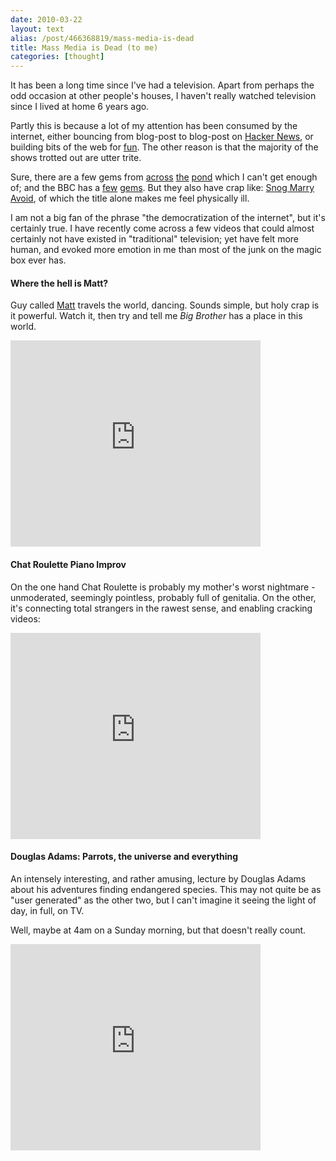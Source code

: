```yaml
---
date: 2010-03-22
layout: text
alias: /post/466368819/mass-media-is-dead
title: Mass Media is Dead (to me)
categories: [thought]
---
```


It has been a long time since I've had a television. Apart from perhaps the odd occasion at other people's houses, I haven't really watched television since I lived at home 6 years ago.

Partly this is because a lot of my attention has been consumed by the internet, either bouncing from blog-post to blog-post on [Hacker News](http://news.ycombinator.com/), or building bits of the web for [fun](http://www.moustachewars.com/). The other reason is that the majority of the shows trotted out are utter trite. 

Sure, there are a few gems from [across](http://www.southparkstudios.co.uk/) [the](http://www.cbs.com/primetime/big_bang_theory/) [pond](http://www.fxnetworks.com/shows/originals/archer/) which I can't get enough of; and the BBC has a [few](http://www.bbc.co.uk/nature/animals/planetearth/) [gems](http://www.qi.com/tv/). But they also have crap like: [Snog Marry Avoid](http://www.bbc.co.uk/programmes/b00htyc7), of which the title alone makes me feel physically ill.

I am not a big fan of the phrase "the democratization of the internet", but it's certainly true. I have recently come across a few videos that could almost certainly not have existed in "traditional" television; yet have felt more human, and evoked more emotion in me than most of the junk on the magic box ever has.


#### Where the hell is Matt?
Guy called [Matt](http://www.wherethehellismatt.com/index.shtml) travels the world, dancing. Sounds simple, but holy crap is it powerful. Watch it, then try and tell me _Big Brother_ has a place in this world.

<embed src="http://www.youtube.com/v/zlfKdbWwruY&hl=en_US&fs=1&rel=0&color1=0xe1600f&color2=0xfebd01" type="application/x-shockwave-flash" allowscriptaccess="always" allowfullscreen="true" width="400" height="330"></embed>


#### Chat Roulette Piano Improv
On the one hand Chat Roulette is probably my mother's worst nightmare - unmoderated, seemingly pointless, probably full of genitalia. On the other, it's connecting total strangers in the rawest sense, and enabling cracking videos:

<embed src="http://www.youtube.com/v/JTwJetox_tU&hl=en_US&fs=1&rel=0&color1=0xe1600f&color2=0xfebd01" type="application/x-shockwave-flash" allowscriptaccess="always" allowfullscreen="true" width="400" height="330"></embed>


#### Douglas Adams: Parrots, the universe and everything
An intensely interesting, and rather amusing, lecture by Douglas Adams about his adventures finding endangered species. This may not quite be as "user generated" as the other two, but I can't imagine it seeing the light of day, in full, on TV. 

Well, maybe at 4am on a Sunday morning, but that doesn't really count.

<embed src="http://www.youtube.com/v/_ZG8HBuDjgc&hl=en_US&fs=1&rel=0&color1=0xe1600f&color2=0xfebd01" type="application/x-shockwave-flash" allowscriptaccess="always" allowfullscreen="true" width="400" height="330"></embed>

